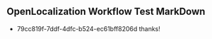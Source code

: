 ## OpenLocalization Workflow Test MarkDown
* 79cc819f-7ddf-4dfc-b524-ec61bff8206d 
thanks!<!--HONumber=Mar16_HO2-->
